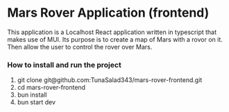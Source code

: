 <h1>Mars Rover Application (frontend)</h1>
<p>This application is a Localhost React application written in typescript that makes use of MUI. Its purpose is to create a map of Mars with a rovor on it. Then allow the user to control the rover over Mars.</p>
<h3>How to install and run the project</h3>
<ol>
  <li>git clone git@github.com:TunaSalad343/mars-rover-frontend.git</li>
  <li>cd mars-rover-frontend</li>
  <li>bun install</li>
  <li>bun start dev</li>
</ol>
